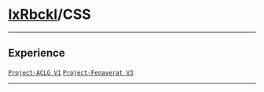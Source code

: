 # [lxRbckl](https://github.com/lxRbckl/lxRbckl/tree/main/README.md)/CSS

---

## Experience
[`Project-ACLG V1`](https://github.com/lxRbckl/Project-ACLG/blob/V1/README.md) [`Project-Fenaverat V3`](https://github.com/lxRbckl/Project-Fenaverat/blob/V3/README.md)

---
